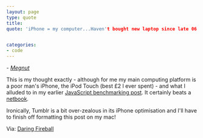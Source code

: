 ```yaml
---
layout: page
type: quote
title: 
quote: 'iPhone = my computer...Haven't bought new laptop since late 06'


categories: 
- code
---
```

_- [Megnut](http://twitter.com/megnut/status/2243938832)_

This is my thought exactly -  although for me my main computing platform is a poor man's iPhone, the iPod Touch (best £2 I ever spent) - and what I alluded to in my earlier [JavaScript benchmarking post](http://i-5-m.net/post/130464050/ipod-touch-vs-a-mac-vs-a-pc-sunspider-javascript). It certainly beats a [netbook](http://www.joeydevilla.com/2009/05/26/fast-food-apple-pies-and-why-netbooks-suck/).

Ironically, Tumblr is a bit over-zealous in its iPhone optimisation and I'll have to finish off formatting this post on my mac!

Via: [Daring Fireball](http://daringfireball.net/linked/2009/07/01/megnut-iphone)

